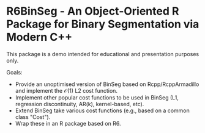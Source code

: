 # R6BinSeg - An Object-Oriented R Package for Binary Segmentation via Modern C++

This package is a demo intended for educational and presentation purposes only.

Goals:

- Provide an unoptimised version of BinSeg based on Rcpp/RcppArmadillo and implement the $\mathcal{O}(1)$ L2 cost function.
- Implement other popular cost functions to be used in BinSeg (L1, regression discontinuity, AR(k), kernel-based, etc).
- Extend BinSeg take various cost functions (e.g., based on a common class "Cost").
- Wrap these in an R package based on R6.
